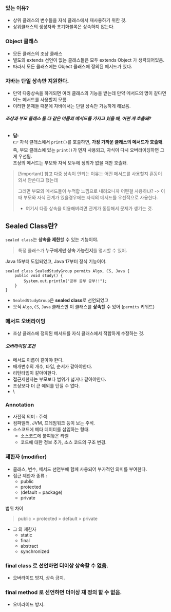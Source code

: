 
### 있는 이유?

- 상위 클래스의 변수들을 자식 클래스에서 재사용하기 위한 것.
- 상위클래스의 생성자와 초기화블록은 상속하지 않는다. 

### Object 클래스

- 모든 클래스의 조상 클래스
- 별도의 extends 선언이 없는 클래스들은 모두 extends Object 가 생략되어있음. 
- 따라서 모든 클래스에는 Object 클래스에 정의된 메서드가 있다. 

### 자바는 단일 상속만 지원한다. 

- 만약 다중상속을 하게되면 여러 클래스의 기능을 받는데 만약 메서드의 명이 같다면 어느 메서드를 사용할지 모름. 
- 이러한 문제들 때문에 자바에서는 단일 상속만 가능하게 해놨음. 

###### **조상과 부모 클래스 둘 다 같은 이름의 메서드를 가지고 있을 때, 어떤 게 호출돼?**
- **답:**  
    👉 자식 클래스에서 `print()`를 호출하면, **가장 가까운 클래스의 메서드가 호출돼**.  
    즉, 부모 클래스에 있는 `print()`가 먼저 사용되고, 자식이 다시 오버라이딩하면 그게 우선됨.  
    조상의 메서드는 부모와 자식 모두에 정의가 없을 때만 호출돼.

> [!important] 참고
> 다중 상속이 안되는 이유는 어떤 메서드를 사용할지 혼동이 와서 안쓴다고 했는데
> 
> 그러면 부모의 메서드들이 누적합 느낌으로 내려오니까 어떤걸 사용하냐? 
> -> 이때 부모와 자식 관계가 있을경우에는 자식의 메서드를 우선적으로 사용한다. 
> - 여기서 다중 상속을 이용해버리면 관계가 동등해서 문제가 생기는 것. 


## Sealed Class란?

`sealed class`는 **상속을 제한**할 수 있는 기능이야.
> 특정 클래스가 **누구에게만 상속 가능한지**를 명시할 수 있어.

Java 15부터 도입되었고, Java 17부터 정식 기능이야.

```
sealed class SealedStudyGroup permits Algo, CS, Java {
    public void study() {
        System.out.println("공부 공부 공부!!");
    }
}
```
- `SealedStudyGroup`은 **sealed class**로 선언되었고
- 오직 `Algo`, `CS`, `Java` 클래스만 이 클래스를 **상속**할 수 있어 (`permits` 키워드)


### 메서드 오버라이딩

- 조상 클래스에 정의된 메서드를 자식 클래스에서 적합하게 수정하는 것.
##### 오버라이딩 조건
- 메서드 이름이 같아야 한다. 
- 매개변수의 개수, 타입, 순서가 같아야한다. 
- 리턴타입이 같아야한다.
- 접근제한자는 부모보다 범위가 넓거나 같아야한다. 
- 조상보다 더 큰 예외를 던질 수 없다. 
- \

### Annotation 

- 사전적 의미 : 주석
- 컴파일러, JVM, 프레임워크 등이 보는 주석. 
- 소스코드에 메타 데이터를 삽입하는 형태. 
	- 소스코드에 붙여놓은 라벨
	- 코드에 대한 정보 추가, 소스 코드의 구조 변경. 


### 제한자 (modifier)

- 클래스, 변수, 메서드 선언부에 함께 사용되어 부가적인 의미를 부여한다. 
- 접근 제한자 종류 :
	- public 
	- protected
	- (default = package)
	- private

범위 차이 
> public > protected > default > private 

- 그 외 제한자
	- static
	- final
	- abstract
	- synchronized

### final class 로 선언하면 더이상 상속할 수 없음. 
- 오버라이드 방지, 상속 금지.
### final method 로 선언하면 더이상 재 정의 할 수 없음.
- 오버라이드 방지. 

